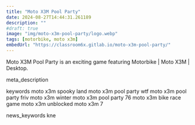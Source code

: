 ```yaml
---
title: "Moto X3M Pool Party"
date: 2024-08-27T14:44:31.261189
description: ""
#draft: true
image: "img/moto-x3m-pool-party/logo.webp"
tags: [motorbike, moto x3m]
embedUrl: "https://classroom6x.gitlab.io/moto-x3m-pool-party/"
---
```


Moto X3M Pool Party is an exciting game featuring Motorbike | Moto X3M | Desktop.

meta_description



keywords
moto x3m spooky land moto x3m pool party wtf moto x3m pool party friv moto x3m winter moto x3m pool party 76 moto x3m bike race game moto x3m unblocked moto x3m 7


news_keywords
kne
